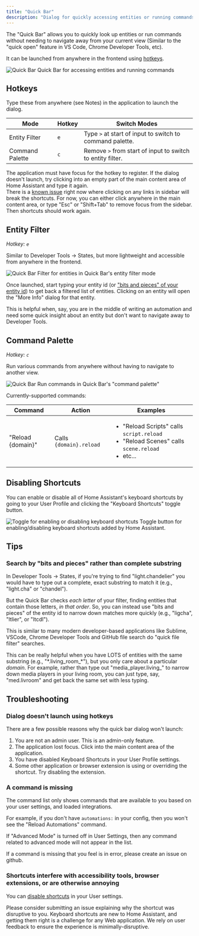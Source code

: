 ```yaml
---
title: "Quick Bar"
description: "Dialog for quickly accessing entities or running commands."
---
```


The "Quick Bar" allows you to quickly look up entities or run commands without needing to navigate away from your current view (Similar to the "quick open" feature in VS Code, Chrome Developer Tools, etc).

It can be launched from anywhere in the frontend using [hotkeys](#hotkeys).

<p class='img'>
  <img src='/images/docs/quick-bar/quick-bar-demo.gif' alt='Quick Bar'>
  Quick Bar for accessing entities and running commands
</p>

## Hotkeys

Type these from anywhere (see Notes) in the application to launch the dialog.

| Mode  | Hotkey | Switch Modes
| ------------- | ------------- | ------------- |
| Entity Filter | `e` | Type `>` at start of input to switch to command palette.
| Command Palette| `c` | Remove `>` from start of input to switch to entity filter.

<div class='note'>
  The application must have focus for the hotkey to register. If the dialog doesn't launch, try clicking into an empty part of the main content area of Home Assistant and type it again.
</div>

<div class='note'>
  There is a <a href="https://github.com/home-assistant/frontend/issues/7442">known issue</a> right now where clicking on any links in sidebar will break the shortcuts. For now, you can either click anywhere in the main content area, or type "Esc" or "Shift+Tab" to remove focus from the sidebar. Then shortcuts should work again.
</div>

## Entity Filter

*Hotkey: `e`*

Similar to Developer Tools -> States, but more lightweight and accessible from anywhere in the frontend.

<p class='img'>
  <img src='/images/docs/quick-bar/quick-bar-entity-filter.gif' alt='Quick Bar'>
  Filter for entities in Quick Bar's entity filter mode
</p>

Once launched, start typing your entity id (or ["bits and pieces" of your entity id](#search-by-bits-and-pieces-rather-than-complete-substring)) to get back a filtered list of entities. Clicking on an entity will open the "More Info" dialog for that entity.

This is helpful when, say, you are in the middle of writing an automation and need some quick insight about an entity but don't want to navigate away to Developer Tools.

## Command Palette

*Hotkey: `c`*

Run various commands from anywhere without having to navigate to another view.

<p class='img'>
  <img src='/images/docs/quick-bar/quick-bar-command-mode.gif' alt='Quick Bar'>
  Run commands in Quick Bar's "command palette"
</p>

Currently-supported commands:

| Command  | Action | Examples
| ------------- | ------------- | ------------- |
| "Reload {domain}" | Calls `{domain}.reload` | <ul><li>"Reload Scripts" calls `script.reload`</li><li>"Reload Scenes" calls `scene.reload`</li><li>etc...</li></ul> |

## Disabling Shortcuts

You can enable or disable all of Home Assistant's keyboard shortcuts by going to your User Profile and clicking the "Keyboard Shortcuts" toggle button.

<p class='img'>
  <img src='/images/docs/quick-bar/disable-shortcuts-toggle.png' alt='Toggle for enabling or disabling keyboard shortcuts'>
  Toggle button for enabling/disabling keyboard shortcuts added by Home Assistant.
</p>

## Tips

### Search by "bits and pieces" rather than complete substring

In Developer Tools -> States, if you're trying to find "light.chandelier" you would have to type out a complete, exact substring to match it (e.g., "light.cha" or "chandel").

But the Quick Bar checks *each letter* of your filter, finding entities that contain those letters, _in that order_. So, you can instead use "bits and pieces" of the entity id to narrow down matches more quickly (e.g., "ligcha", "ltlier", or "ltcdl").

This is similar to many modern developer-based applications like Sublime, VSCode, Chrome Developer Tools and GitHub file search do "quick file filter" searches.

This can be really helpful when you have LOTS of entities with the same substring (e.g., "\*.living_room_\*"), but you only care about a particular _domain_. For example, rather than type out "media_player.living_" to narrow down media players in your living room, you can just type, say, "med.livroom" and get back the same set with less typing.

## Troubleshooting

### Dialog doesn't launch using hotkeys

There are a few possible reasons why the quick bar dialog won't launch:

1. You are not an admin user. This is an admin-only feature.
2. The application lost focus. Click into the main content area of the application.
3. You have disabled Keyboard Shortcuts in your User Profile settings.
4. Some other application or browser extension is using or overriding the shortcut. Try disabling the extension.

### A command is missing

The command list only shows commands that are available to you based on your user settings, and loaded integrations.

For example, if you don't have `automations:` in your config, then you won't see the "Reload Automations" command.

If "Advanced Mode" is turned off in User Settings, then any command related to advanced mode will not appear in the list.

If a command is missing that you feel is in error, please create an issue on github.

### Shortcuts interfere with accessibility tools, browser extensions, or are otherwise annoying

You can [disable shortcuts](#disabling-shortcuts) in your User settings.

Please consider submitting an issue explaining why the shortcut was disruptive to you. Keyboard shortcuts are new to Home Assistant, and getting them right is a challenge for any Web application. We rely on user feedback to ensure the experience is minimally-disruptive.
